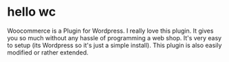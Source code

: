 # hello wc

Woocommerce is a Plugin for Wordpress. I really love this plugin. It gives you so much without any hassle of programming a web shop. It's very easy to setup (its Wordpress so it's just a simple install). This plugin is also easily modified or rather extended. 